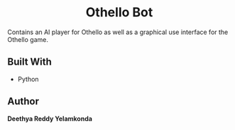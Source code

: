 <h1 align="center">Othello Bot</h1>

<p>Contains an AI player for Othello as well as a graphical use interface for the Othello game.</p>

## Built With

- Python

## Author

**Deethya Reddy Yelamkonda**

